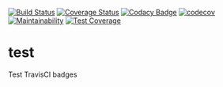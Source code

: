[![Build Status](https://travis-ci.com/engpetermwangi/test.svg?branch=master)](https://travis-ci.com/engpetermwangi/test) [![Coverage Status](https://coveralls.io/repos/github/engpetermwangi/test/badge.svg?branch=master)](https://coveralls.io/github/engpetermwangi/test?branch=master) [![Codacy Badge](https://api.codacy.com/project/badge/Grade/5573db1dd10b4c819d84ec270552a44e)](https://www.codacy.com/app/engpetermwangi/test?utm_source=github.com&amp;utm_medium=referral&amp;utm_content=engpetermwangi/test&amp;utm_campaign=Badge_Grade) [![codecov](https://codecov.io/gh/engpetermwangi/test/branch/master/graph/badge.svg)](https://codecov.io/gh/engpetermwangi/test) [![Maintainability](https://api.codeclimate.com/v1/badges/b4e3b7851c09947b8685/maintainability)](https://codeclimate.com/github/engpetermwangi/test/maintainability) [![Test Coverage](https://api.codeclimate.com/v1/badges/a99a88d28ad37a79dbf6/test_coverage)](https://codeclimate.com/github/codeclimate/codeclimate/test_coverage)
# test
Test TravisCI badges
